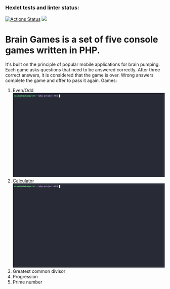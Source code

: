 ### Hexlet tests and linter status:
[![Actions Status](https://github.com/wiwka2/php-project-45/actions/workflows/hexlet-check.yml/badge.svg)](https://github.com/wiwka2/php-project-45/actions)
<a href="https://codeclimate.com/github/wiwka2/php-project-45/maintainability"><img src="https://api.codeclimate.com/v1/badges/cc16f8545bf829600c22/maintainability" /></a>

# **Brain Games** is a set of five console games written in PHP.
It's built on the principle of popular mobile applications for brain pumping. Each game asks questions that need to be answered correctly. After three correct answers, it is considered that the game is over. Wrong answers complete the game and offer to pass it again. 
Games:
1. Even/Odd  
![Demo record](/demos/brain-even-demo.gif)
1. Calculator  
![Demo record](/demos/brain-calc-demo.gif)
1. Greatest common divisor
1. Progression
1. Prime number 